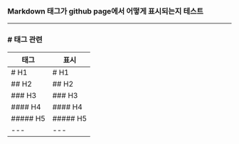 ### Markdown 태그가 github page에서 어떻게 표시되는지 테스트
------

### \# 태그 관련
| 태그 | 표시 | 
|---|---|
| \# H1 | # H1 |
| \## H2 | ## H2 |
| \### H3 | ### H3 |
| \#### H4 | #### H4 |
| \##### H5 | ##### H5 |
|---|---|

